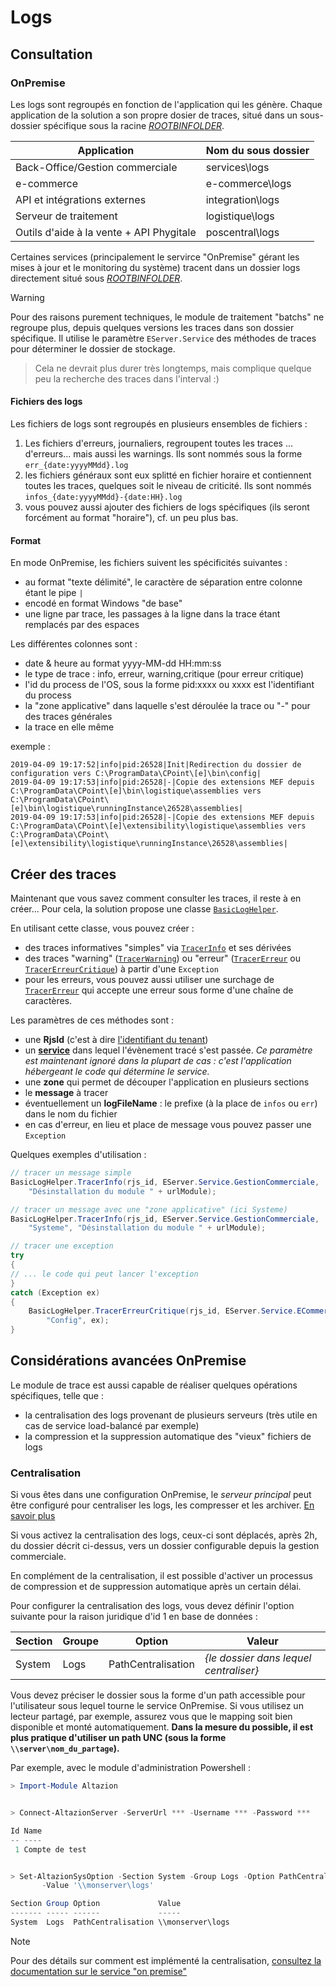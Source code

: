 # Logs

## Consultation

### OnPremise

Les logs sont regroupés en fonction de l'application qui les génère. Chaque application de la solution a son propre dosier de traces, situé dans un sous-dossier spécifique sous la racine [$ROOTBINFOLDER$]([https://aide.altazion.com/fr-fr/administration/onpremise/dossier.html](https://aide.altazion.com/fr-fr/administration/onpremise/dossier.html)).

Application|Nom du sous dossier
---|---
Back-Office/Gestion commerciale|services\logs
e-commerce|e-commerce\logs
API et intégrations externes|integration\logs
Serveur de traitement|logistique\logs
Outils d'aide à la vente + API Phygitale|poscentral\logs

Certaines services (principalement le servirce "OnPremise" gérant les mises à jour et le monitoring du système) tracent dans un dossier logs directement situé sous [$ROOTBINFOLDER$](https://aide.altazion.com/fr-fr/administration/onpremise/dossier.html).

>[!WARNING]
> Pour des raisons purement techniques, le module de traitement "batchs" ne regroupe plus, depuis quelques versions les traces dans son dossier spécifique. Il utilise le paramètre `EServer.Service` des méthodes de traces pour déterminer le dossier de stockage.

> Cela ne devrait plus durer très longtemps, mais complique quelque peu la recherche des traces dans l'interval :)

#### Fichiers des logs

Les fichiers de logs sont regroupés en plusieurs ensembles de fichiers :
1. Les fichiers d'erreurs, journaliers, regroupent toutes les traces ... d'erreurs... mais aussi les warnings. Ils sont nommés sous la forme `err_{date:yyyyMMdd}.log`
2. les fichiers généraux sont eux splitté en fichier horaire et contiennent toutes les traces, quelques soit le niveau de criticité. Ils sont nommés `infos_{date:yyyyMMdd}-{date:HH}.log`
3. vous pouvez aussi ajouter des fichiers de logs spécifiques (ils seront forcément au format "horaire"), cf. un peu plus bas.

#### Format

En mode OnPremise, les fichiers suivent les spécificités suivantes :
- au format "texte délimité", le caractère de séparation entre colonne étant le pipe  `|`
- encodé en format Windows "de base"
- une ligne par trace, les passages à la ligne dans la trace étant remplacés par des espaces

Les différentes colonnes sont :
- date & heure au format yyyy-MM-dd HH:mm:ss
- le type de trace : info, erreur, warning,critique (pour erreur critique)
- l'id du process de l'OS, sous la forme pid:xxxx ou xxxx est l'identifiant du process
- la "zone applicative" dans laquelle s'est déroulée la trace ou "-" pour des traces générales
- la trace en elle même

exemple :
``` text
2019-04-09 19:17:52|info|pid:26528|Init|Redirection du dossier de configuration vers C:\ProgramData\CPoint\[e]\bin\config|
2019-04-09 19:17:53|info|pid:26528|-|Copie des extensions MEF depuis C:\ProgramData\CPoint\[e]\bin\logistique\assemblies vers C:\ProgramData\CPoint\[e]\bin\logistique\runningInstance\26528\assemblies|
2019-04-09 19:17:53|info|pid:26528|-|Copie des extensions MEF depuis C:\ProgramData\CPoint\[e]\extensibility\logistique\assemblies vers C:\ProgramData\CPoint\[e]\extensibility\logistique\runningInstance\26528\assemblies|
```
## Créer des traces

Maintenant que vous savez comment consulter les traces, il reste à en créer... Pour cela, la solution propose une classe [`BasicLogHelper`](../api/CPointSoftware.Equihira.Business.Common.BasicLogHelper.html).

En utilisant cette classe, vous pouvez créer :
- des traces informatives "simples" via [`TracerInfo`](../api/CPointSoftware.Equihira.Business.Common.BasicLogHelper.html#CPointSoftware_Equihira_Business_Common_BasicLogHelper_TracerInfo_System_Int32_CPointSoftware_Equihira_Business_Common_EServer_Service_System_String_) et ses dérivées
- des traces "warning" ([`TracerWarning`](../api/CPointSoftware.Equihira.Business.Common.BasicLogHelper.html#CPointSoftware_Equihira_Business_Common_BasicLogHelper_TracerWarning_System_Int32_CPointSoftware_Equihira_Business_Common_EServer_Service_System_Exception_
)) ou "erreur" ([`TracerErreur`](../api/CPointSoftware.Equihira.Business.Common.BasicLogHelper.html#CPointSoftware_Equihira_Business_Common_BasicLogHelper_TracerErreur_System_Int32_CPointSoftware_Equihira_Business_Common_EServer_Service_System_Exception_) ou [`TracerErreurCritique`](../api/CPointSoftware.Equihira.Business.Common.BasicLogHelper.html#CPointSoftware_Equihira_Business_Common_BasicLogHelper_TracerErreurCritique_System_Int32_CPointSoftware_Equihira_Business_Common_EServer_Service_System_Exception_)) à partir d'une `Exception`
- pour les erreurs, vous pouvez aussi utiliser une surchage de [`TracerErreur`](../api/CPointSoftware.Equihira.Business.Common.BasicLogHelper.html#CPointSoftware_Equihira_Business_Common_BasicLogHelper_TracerErreur_System_Int32_CPointSoftware_Equihira_Business_Common_EServer_Service_System_String_System_String_System_String_) qui accepte une erreur sous forme d'une chaîne de caractères.

Les paramètres de ces méthodes sont :
- une **RjsId** (c'est à dire [l'identifiant du tenant](technique-multitenant.md))
- un **[service](../api/CPointSoftware.Equihira.Business.Common.EServer.Service.html)** dans lequel l'évènement tracé s'est passée. _Ce paramètre est maintenant ignoré dans la plupart de cas : c'est l'application hébergeant le code qui détermine le service._
- une **zone** qui permet de découper l'application en plusieurs sections
- le **message** à tracer
- éventuellement un **logFileName** : le prefixe (à la place de `infos` ou  `err`) dans le nom du fichier
- en cas d'erreur, en lieu et place de message vous pouvez passer une `Exception`

Quelques exemples d'utilisation :
``` csharp
// tracer un message simple
BasicLogHelper.TracerInfo(rjs_id, EServer.Service.GestionCommerciale, 
    "Désinstallation du module " + urlModule);

// tracer un message avec une "zone applicative" (ici Systeme)
BasicLogHelper.TracerInfo(rjs_id, EServer.Service.GestionCommerciale, 
    "Systeme", "Désinstallation du module " + urlModule);

// tracer une exception
try 
{
// ... le code qui peut lancer l'exception
}
catch (Exception ex)
{
    BasicLogHelper.TracerErreurCritique(rjs_id, EServer.Service.ECommerce,
        "Config", ex);
}
```

## Considérations avancées OnPremise

Le module de trace est aussi capable de réaliser quelques opérations spécifiques, telle que :
- la centralisation des logs provenant de plusieurs serveurs (très utile en cas de service load-balancé par exemple)
- la compression et la suppression automatique des "vieux" fichiers de logs 

### Centralisation

Si vous êtes dans une configuration OnPremise, le _serveur principal_ peut être configuré pour centraliser les logs, les compresser et les archiver.
[En savoir plus](tools-mainsrv.md)

Si vous activez la centralisation des logs, ceux-ci sont déplacés, après 2h, du dossier décrit ci-dessus, vers un dossier configurable depuis la gestion commerciale. 

En complément de la centralisation, il est possible d'activer un processus de compression et de suppression automatique après un certain délai.

Pour configurer la centralisation des logs, vous devez définir l'option suivante pour la raison juridique d'id 1 en base de données :

Section|Groupe|Option|Valeur
---|---|---|---
System|Logs|PathCentralisation|_{le dossier dans lequel centraliser}_

Vous devez préciser le dossier sous la forme d'un path accessible pour l'utilisateur sous lequel tourne le service OnPremise. Si vous utilisez un lecteur partagé, par exemple, assurez vous que le mapping soit bien disponible et monté automatiquement. **Dans la mesure du possible, il est plus pratique d'utiliser un path UNC (sous la forme `\\server\nom_du_partage`).**

Par exemple, avec le module d'administration Powershell :

```Powershell
> Import-Module Altazion


> Connect-AltazionServer -ServerUrl *** -Username *** -Password ***

Id Name
-- ----
 1 Compte de test


> Set-AltazionSysOption -Section System -Group Logs -Option PathCentralisation 
       -Value '\\monserver\logs'

Section Group Option             Value
------- ----- ------             -----
System  Logs  PathCentralisation \\monserver\logs
```

>[!Note]
> Pour des détails sur comment est implémenté la centralisation, [consultez la documentation sur le service "on premise"](tools-mainsrv.md)
